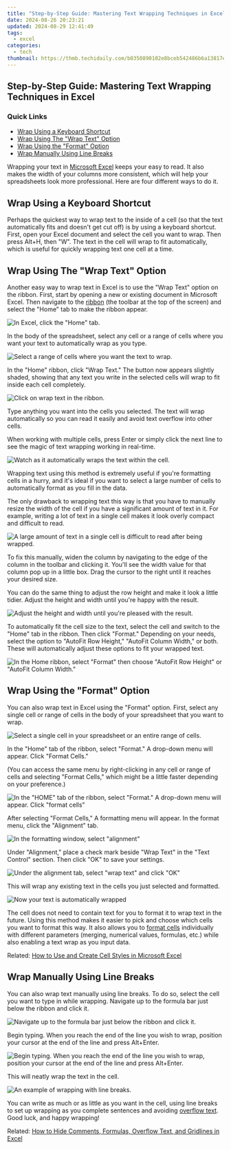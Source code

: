 ```yaml
---
title: "Step-by-Step Guide: Mastering Text Wrapping Techniques in Excel"
date: 2024-08-26 20:23:21
updated: 2024-08-29 12:41:49
tags:
  - excel
categories:
  - tech
thumbnail: https://thmb.techidaily.com/b0350890102e8bceb542486b6a13817e51d92335c8505179cd1df5114471ab31.jpg
---
```


## Step-by-Step Guide: Mastering Text Wrapping Techniques in Excel

### Quick Links

* [Wrap Using a Keyboard Shortcut](https://instagram-video-recordings.techidaily.com/updated-2024-approved-crafting-visual-harmony-with-bokeh-techniques-in-storytelling/)
* [Wrap Using The "Wrap Text" Option](https://extra-guidance.techidaily.com/new-spectrum-mastery-in-depth-color-techniques/)
* [Wrap Using the "Format" Option](https://fix-guide.techidaily.com/proven-ways-to-fix-there-was-a-problem-parsing-the-package-on-samsung-galaxy-f15-5g-drfone-by-drfone-fix-android-problems-fix-android-problems/)
* [Wrap Manually Using Line Breaks](https://fox-cloud.techidaily.com/updated-in-2024-top-5-free-screen-recorders-on-windows-10-2023-update/)

 Wrapping your text in [Microsoft Excel](https://android-frp.techidaily.com/how-to-bypass-frp-on-samsung-galaxy-a54-5g-by-drfone-android/) keeps your easy to read. It also makes the width of your columns more consistent, which will help your spreadsheets look more professional. Here are four different ways to do it.

##  Wrap Using a Keyboard Shortcut

 Perhaps the quickest way to wrap text to the inside of a cell (so that the text automatically fits and doesn't get cut off) is by using a keyboard shortcut. First, open your Excel document and select the cell you want to wrap. Then press Alt+H, then "W". The text in the cell will wrap to fit automatically, which is useful for quickly wrapping text one cell at a time.

##  Wrap Using The "Wrap Text" Option

 Another easy way to wrap text in Excel is to use the "Wrap Text" option on the ribbon. First, start by opening a new or existing document in Microsoft Excel. Then navigate to the [ribbon](https://extra-guidance.techidaily.com/updated-pinnacle-graphics-the-ultimate-4k-game-enhancement/) (the toolbar at the top of the screen) and select the "Home" tab to make the ribbon appear.

![In Excel, click the "Home" tab.](https://static1.howtogeekimages.com/wordpress/wp-content/uploads/2021/09/click_home.jpg) 

 In the body of the spreadsheet, select any cell or a range of cells where you want your text to automatically wrap as you type.

![Select a range of cells where you want the text to wrap.](https://static1.howtogeekimages.com/wordpress/wp-content/uploads/2021/09/DBExcel3.jpg) 

 In the "Home" ribbon, click "Wrap Text." The button now appears slightly shaded, showing that any text you write in the selected cells will wrap to fit inside each cell completely.

![Click on wrap text in the ribbon.](https://static1.howtogeekimages.com/wordpress/wp-content/uploads/2021/09/DBexcel4.jpg) 

 Type anything you want into the cells you selected. The text will wrap automatically so you can read it easily and avoid text overflow into other cells.

 When working with multiple cells, press Enter or simply click the next line to see the magic of text wrapping working in real-time.

![Watch as it automatically wraps the text within the cell.](https://static1.howtogeekimages.com/wordpress/wp-content/uploads/2021/09/textwrapafter.jpg) 

 Wrapping text using this method is extremely useful if you're formatting cells in a hurry, and it's ideal if you want to select a large number of cells to automatically format as you fill in the data.

 The only drawback to wrapping text this way is that you have to manually resize the width of the cell if you have a significant amount of text in it. For example, writing a lot of text in a single cell makes it look overly compact and difficult to read.

![A large amount of text in a single cell is difficult to read after being wrapped.](https://static1.howtogeekimages.com/wordpress/wp-content/uploads/2021/09/largetextbefore.jpg) 

 To fix this manually, widen the column by navigating to the edge of the column in the toolbar and clicking it. You'll see the width value for that column pop up in a little box. Drag the cursor to the right until it reaches your desired size.

 You can do the same thing to adjust the row height and make it look a little tidier. Adjust the height and width until you're happy with the result.

![Adjust the height and width until you're pleased with the result.](https://static1.howtogeekimages.com/wordpress/wp-content/uploads/2021/09/hwadjustmentdb.jpg) 

 To automatically fit the cell size to the text, select the cell and switch to the "Home" tab in the ribbon. Then click "Format." Depending on your needs, select the option to "AutoFit Row Height," "AutoFit Column Width," or both. These will automatically adjust these options to fit your wrapped text.

![In the Home ribbon, select &quot;Format&quot; then choose &quot;AutoFit Row Height&quot; or &quot;AutoFit Column Width.&quot;](https://static1.howtogeekimages.com/wordpress/wp-content/uploads/2021/09/autofit.jpg) 

##  Wrap Using the "Format" Option

 You can also wrap text in Excel using the "Format" option. First, select any single cell or range of cells in the body of your spreadsheet that you want to wrap.

![Select a single cell in your spreadsheet or an entire range of cells.](https://static1.howtogeekimages.com/wordpress/wp-content/uploads/2021/09/format1.jpg) 

 In the "Home" tab of the ribbon, select "Format." A drop-down menu will appear. Click "Format Cells."

 (You can access the same menu by right-clicking in any cell or range of cells and selecting "Format Cells," which might be a little faster depending on your preference.)

![In the &quot;HOME&quot; tab of the ribbon, select &quot;Format.&quot; A drop-down menu will appear. Click &quot;format cells&quot;](https://static1.howtogeekimages.com/wordpress/wp-content/uploads/2021/09/formatmenu.jpg) 

 After selecting "Format Cells," A formatting menu will appear. In the format menu, click the "Alignment" tab.

![In the formatting window, select "alignment"](https://static1.howtogeekimages.com/wordpress/wp-content/uploads/2021/09/Format3.jpg) 

 Under "Alignment," place a check mark beside "Wrap Text" in the "Text Control" section. Then click "OK" to save your settings.

![Under the alignment tab, select "wrap text" and click "OK"](https://static1.howtogeekimages.com/wordpress/wp-content/uploads/2021/09/Format4.jpg) 

 This will wrap any existing text in the cells you just selected and formatted.

![Now your text is automatically wrapped](https://static1.howtogeekimages.com/wordpress/wp-content/uploads/2021/09/Format5.jpg) 

 The cell does not need to contain text for you to format it to wrap text in the future. Using this method makes it easier to pick and choose which cells you want to format this way. It also allows you to [format cells](https://techidaily.com/how-to-update-apple-iphone-xr-without-itunes-drfone-by-drfone-ios-system-repair-ios-system-repair/) individually with different parameters (merging, numerical values, formulas, etc.) while also enabling a text wrap as you input data.

Related: [How to Use and Create Cell Styles in Microsoft Excel](https://techidaily.com/how-to-update-apple-iphone-xr-without-itunes-drfone-by-drfone-ios-system-repair-ios-system-repair/) 

##  Wrap Manually Using Line Breaks

 You can also wrap text manually using line breaks. To do so, select the cell you want to type in while wrapping. Navigate up to the formula bar just below the ribbon and click it.

![Navigate up to the formula bar just below the ribbon and click it.](https://static1.howtogeekimages.com/wordpress/wp-content/uploads/2021/09/linebreak1.jpg) 

 Begin typing. When you reach the end of the line you wish to wrap, position your cursor at the end of the line and press Alt+Enter.

![Begin typing. When you reach the end of the line you wish to wrap, position your cursor at the end of the line and press Alt+Enter.](https://static1.howtogeekimages.com/wordpress/wp-content/uploads/2021/09/linebreak2.jpg) 

 This will neatly wrap the text in the cell.

![An example of wrapping with line breaks.](https://static1.howtogeekimages.com/wordpress/wp-content/uploads/2021/09/linebreak3.jpg) 

 You can write as much or as little as you want in the cell, using line breaks to set up wrapping as you complete sentences and avoiding [overflow text](https://location-social.techidaily.com/proven-ways-in-how-to-hide-location-on-life360-for-honor-magic5-ultimate-drfone-by-drfone-virtual-android/). Good luck, and happy wrapping!

Related: [How to Hide Comments, Formulas, Overflow Text, and Gridlines in Excel](https://location-social.techidaily.com/proven-ways-in-how-to-hide-location-on-life360-for-honor-magic5-ultimate-drfone-by-drfone-virtual-android/)

<ins class="adsbygoogle"
     style="display:block"
     data-ad-format="autorelaxed"
     data-ad-client="ca-pub-7571918770474297"
     data-ad-slot="1223367746"></ins>



<ins class="adsbygoogle"
     style="display:block"
     data-ad-client="ca-pub-7571918770474297"
     data-ad-slot="8358498916"
     data-ad-format="auto"
     data-full-width-responsive="true"></ins>
